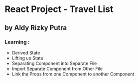 # React Project - Travel List

## by Aldy Rizky Putra

### Learning :

- Derived State
- Lifting up State
- Separating Component into Separate File
- Import Separate Component from Other File
- Link the Props from one Component to another Component
